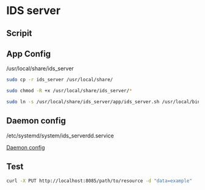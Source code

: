 
# IDS server

## Scripit 


## App Config

/usr/local/share/ids_server

```bash 
sudo cp -r ids_server /usr/local/share/
```

``` bash
sudo chmod -R +x /usr/local/share/ids_server/*
```
``` bash 
sudo ln -s /usr/local/share/ids_server/app/ids_server.sh /usr/local/bin/ids_server
```

## Daemon config
/etc/systemd/system/ids_serverdd.service

[Daemon config](./z_readme/10-Daemon_Config.md)

## Test
```bash 
curl -X PUT http://localhost:8085/path/to/resource -d "data=example"
```